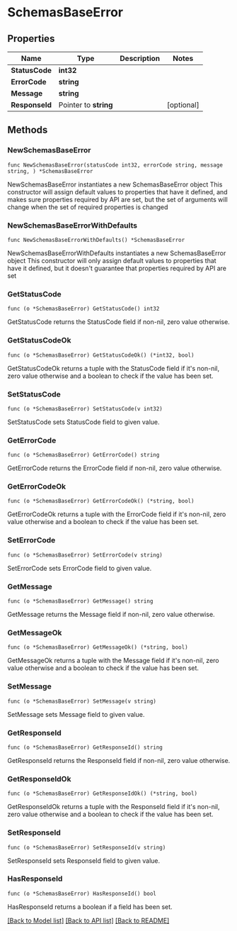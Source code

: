 # SchemasBaseError

## Properties

Name | Type | Description | Notes
------------ | ------------- | ------------- | -------------
**StatusCode** | **int32** |  | 
**ErrorCode** | **string** |  | 
**Message** | **string** |  | 
**ResponseId** | Pointer to **string** |  | [optional] 

## Methods

### NewSchemasBaseError

`func NewSchemasBaseError(statusCode int32, errorCode string, message string, ) *SchemasBaseError`

NewSchemasBaseError instantiates a new SchemasBaseError object
This constructor will assign default values to properties that have it defined,
and makes sure properties required by API are set, but the set of arguments
will change when the set of required properties is changed

### NewSchemasBaseErrorWithDefaults

`func NewSchemasBaseErrorWithDefaults() *SchemasBaseError`

NewSchemasBaseErrorWithDefaults instantiates a new SchemasBaseError object
This constructor will only assign default values to properties that have it defined,
but it doesn't guarantee that properties required by API are set

### GetStatusCode

`func (o *SchemasBaseError) GetStatusCode() int32`

GetStatusCode returns the StatusCode field if non-nil, zero value otherwise.

### GetStatusCodeOk

`func (o *SchemasBaseError) GetStatusCodeOk() (*int32, bool)`

GetStatusCodeOk returns a tuple with the StatusCode field if it's non-nil, zero value otherwise
and a boolean to check if the value has been set.

### SetStatusCode

`func (o *SchemasBaseError) SetStatusCode(v int32)`

SetStatusCode sets StatusCode field to given value.


### GetErrorCode

`func (o *SchemasBaseError) GetErrorCode() string`

GetErrorCode returns the ErrorCode field if non-nil, zero value otherwise.

### GetErrorCodeOk

`func (o *SchemasBaseError) GetErrorCodeOk() (*string, bool)`

GetErrorCodeOk returns a tuple with the ErrorCode field if it's non-nil, zero value otherwise
and a boolean to check if the value has been set.

### SetErrorCode

`func (o *SchemasBaseError) SetErrorCode(v string)`

SetErrorCode sets ErrorCode field to given value.


### GetMessage

`func (o *SchemasBaseError) GetMessage() string`

GetMessage returns the Message field if non-nil, zero value otherwise.

### GetMessageOk

`func (o *SchemasBaseError) GetMessageOk() (*string, bool)`

GetMessageOk returns a tuple with the Message field if it's non-nil, zero value otherwise
and a boolean to check if the value has been set.

### SetMessage

`func (o *SchemasBaseError) SetMessage(v string)`

SetMessage sets Message field to given value.


### GetResponseId

`func (o *SchemasBaseError) GetResponseId() string`

GetResponseId returns the ResponseId field if non-nil, zero value otherwise.

### GetResponseIdOk

`func (o *SchemasBaseError) GetResponseIdOk() (*string, bool)`

GetResponseIdOk returns a tuple with the ResponseId field if it's non-nil, zero value otherwise
and a boolean to check if the value has been set.

### SetResponseId

`func (o *SchemasBaseError) SetResponseId(v string)`

SetResponseId sets ResponseId field to given value.

### HasResponseId

`func (o *SchemasBaseError) HasResponseId() bool`

HasResponseId returns a boolean if a field has been set.


[[Back to Model list]](../README.md#documentation-for-models) [[Back to API list]](../README.md#documentation-for-api-endpoints) [[Back to README]](../README.md)


